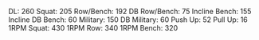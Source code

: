 DL: 260
 Squat: 205
 Row/Bench: 192
 DB Row/Bench: 75
 Incline Bench: 155
 Incline DB Bench: 60
 Military: 150
 DB Military: 60
 Push Up: 52
 Pull Up: 16
 1RPM Squat: 430
 1RPM Row: 340
 1RPM Bench: 320
